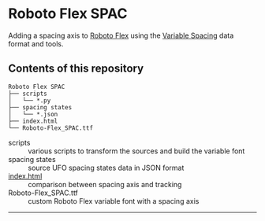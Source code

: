 Roboto Flex SPAC
================

Adding a spacing axis to [Roboto Flex] using the [Variable Spacing] data format and tools.

[Roboto Flex]: http://github.com/googlefonts/roboto-flex
[Variable Spacing]: http://github.com/gferreira/VariableSpacing


Contents of this repository
---------------------------

```
Roboto Flex SPAC
├── scripts
│   └── *.py
├── spacing states
│   └── *.json
├── index.html
└── Roboto-Flex_SPAC.ttf
```

<dl>
<dt>scripts
<dd>various scripts to transform the sources and build the variable font
<dt>spacing states
<dd>source UFO spacing states data in JSON format
<dt><a href='http://gferreira.github.io/roboto-flex-spac/'>index.html</a>
<dd>comparison between spacing axis and tracking
<dt>Roboto-Flex_SPAC.ttf
<dd>custom Roboto Flex variable font with a spacing axis
</dl>

- - -

	